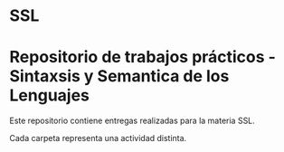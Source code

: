 # SSL
# Repositorio de trabajos prácticos - Sintaxsis y Semantica de los Lenguajes

Este repositorio contiene entregas realizadas para la materia SSL.

Cada carpeta representa una actividad distinta.